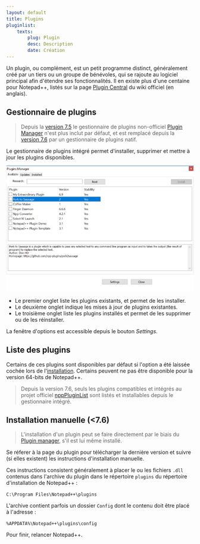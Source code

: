 ```yaml
---
layout: default
title: Plugins
pluginlist:
    texts:
        plug: Plugin
        desc: Description
        date: Création
---
```

Un plugin, ou complément, est un petit programme distinct, généralement créé par un tiers ou un groupe de bénévoles, qui se rajoute au logiciel principal afin d'étendre ses fonctionnalités. Il en existe plus d'une centaine pour Notepad++, listés sur la page [Plugin Central](http://docs.notepad-plus-plus.org/index.php?title=Plugin_Central) du wiki officiel (en anglais).

## Gestionnaire de plugins

> Depuis la [version 7.5](historique-des-versions.md) le gestionnaire de plugins non-officiel [Plugin Manager](plugins/plugin-manager.md) n'est plus inclut par défaut, et est remplacé depuis la [version 7.6](historique-des-versions.md) par un gestionnaire de plugins natif.

Le gestionnaire de plugins intégré permet d'installer, supprimer et mettre à jour les plugins disponibles.

![La fenêtre du gestionnaire de plugins](/images/plugins/npp_plugins_admin.png)

- Le premier onglet liste les plugins existants, et permet de les installer.
- Le deuxième onglet indique les mises à jour de plugins existantes.
- Le troisième onglet liste les plugins installés et permet de les supprimer ou de les réinstaller.

La fenêtre d'options est accessible depuis le bouton *Settings*.

## Liste des plugins

Certains de ces plugins sont disponibles par défaut si l'option a été laissée cochée lors de l'[installation](installation.md). Certains peuvent ne pas être disponible pour la version 64-bits de Notepad++.

> Depuis la version 7.6, seuls les plugins compatibles et intégrés au projet officiel [nppPluginList](
https://github.com/notepad-plus-plus/nppPluginList/) sont listés et installables depuis le gestionnaire intégré.

<!-- pluginlist -->

## Installation manuelle (<7.6)

> L'installation d'un plugin peut se faire directement par le biais du [Plugin manager](plugins/plugin-manager.md), s'il est lui même installé.

Se réferer à la page du plugin pour télécharger la dernière version et suivre (si elles existent) les instructions d'installation manuelle.

Ces instructions consistent généralement à placer le ou les fichiers `.dll` contenus dans l'archive du plugin dans le répertoire `plugins` du répertoire d'installation de Notepad++ :

    C:\Program Files\Notepad++\plugins

L'archive contient parfois un dossier `Config` dont le contenu doit être placé à l'adresse :

    %APPDATA%\Notepad++\plugins\config

Pour finir, relancer Notepad++.
